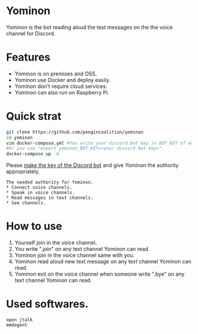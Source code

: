 # Yominon
Yominon is the bot reading aloud the text messages on the the voice channel for Discord.

# Features
* Yominon is on premises and OSS.
* Yominon use Docker and deploy easily.
* Yominon don't require cloud services.
* Yominon can also run on Raspberry Pi. 

# Quick strat
```bash
git clone https://github.com/pengincoalition/yominon
cd yominon
vim docker-compose.yml #You write your discord bot key in BOT_KEY of environment variables in this file.
#Or you use "export yominon_BOT_KEY=<your discord bot key>".
docker-compose up -d
```

Please [make the key of the Discord bot](http://discord.com/developers/) and give Yominon the authority appropriately.
```
The needed authority for Yominon.
* Connect voice channels.
* Speak in voice channels.
* Read messages in text channels.
* See channels.
```

#  How to use

1. Yourself join in the voice channel.
2. You write ".join" on any text channel Yominon can read.
3. Yominon join in the voice channel same with you.
4. Yominon read aloud new text message on any text channel Yominon can read.
5. Yominon exit on the voice channel when someone write ".bye" on any text channel Yominon can read.


# Used softwares.

```
open jtalk
mmdagent
```

